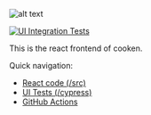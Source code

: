 ![alt text](https://cdn.discordapp.com/attachments/761130855052869632/761167946151362570/cooken_logo.png)

[![UI Integration Tests](https://github.com/ArthuHeitmann/cooken/actions/workflows/uiTests.yml/badge.svg)](https://github.com/ArthuHeitmann/cooken/actions/workflows/uiTests.yml)

This is the react frontend of cooken.

Quick navigation:

- [React code (/src)](/src)
- [UI Tests (/cypress)](/src)
- [GitHub Actions](https://github.com/ArthuHeitmann/cooken/actions/workflows/uiTests.yml)
